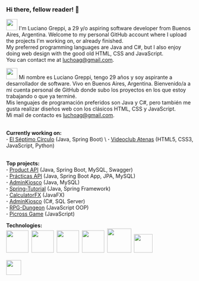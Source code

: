 ### Hi there, fellow reader! 👋

<img height=30 src="https://i1.pngguru.com/preview/715/644/898/world-flag-icons-united-kingdom-flag-art.jpg"> I'm Luciano Greppi, a 29 y/o aspiring software developer from Buenos Aires, Argentina. Welcome to my personal GitHub account where I upload the projects I'm working on, or already finished.<br>
My preferred programming languages are Java and C#, but I also enjoy doing web design with the good old HTML, CSS and JavaScript.<br>
You can contact me at luchoag@gmail.com.<br>

<img height=30 src="https://cdn.icon-icons.com/icons2/1531/PNG/128/3253482-flag-spain-icon_106784.png"> Mi nombre es Luciano Greppi, tengo 29 años y soy aspirante a desarrollador de software. Vivo en Buenos Aires, Argentina. Bienvenido/a a mi cuenta personal de GitHub donde subo los proyectos en los que estoy trabajando o que ya terminé.<br>
Mis lenguajes de programación preferidos son Java y C#, pero también me gusta realizar diseños web con los clásicos HTML, CSS y JavaScript.<br>
Mi mail de contacto es luchoag@gmail.com.<br>

<br>
<b>Currently working on:</b> <br>
<b>·</b> <a href="https://github.com/Luchoag/El-Septimo-Circulo">El Séptimo Círculo</a> (Java, Spring Boot) \
<b>·</b> <a href="https://github.com/Luchoag/Videoclub-Atenas">Videoclub Atenas</a> (HTML5, CSS3, JavaScript, Python)<br><br>

<b>Top projects:</b><br>
<b>·</b> <a href="https://github.com/Luchoag/product-api">Product API</a> (Java, Spring Boot, MySQL, Swagger) \
<b>·</b> <a href="https://github.com/Luchoag/product-api">Prácticas API</a> (Java, Spring Boot App, JPA, MySQL) \
<b>·</b> <a href="https://github.com/Luchoag/administracion-kiosco-java">AdminKiosco</a> (Java, MySQL) \
<b>·</b> <a href="https://github.com/Luchoag/spring-tutorial">Spring-Tutorial</a> (Java, Spring Framework) \
<b>·</b> <a href="https://github.com/Luchoag/CalculatorFX">CalculatorFX</a> (JavaFX) \
<b>·</b> <a href="https://github.com/Luchoag/AdminKiosco">AdminKiosco</a> (C#, SQL Server) \
<b>·</b> <a href="https://github.com/Luchoag/rpg-dungeon">RPG-Dungeon</a> (JavaScript OOP) \
<b>·</b> <a href="https://github.com/Luchoag/picross-game">Picross Game</a> (JavaScript)
 
 <b>Technologies:</b> \
<img height=60 src="https://cdn.iconscout.com/icon/free/png-256/java-23-225999.png">&nbsp;
<img height=60 src="https://i.imgur.com/RzQDVCX.png">&nbsp;
<img height=60 src="https://encrypted-tbn0.gstatic.com/images?q=tbn%3AANd9GcQo8gnVA2n-OPRpw6HwKaHyAYTRd-st-JozSg&usqp=CAU">&nbsp;
<img height=60 src="https://cdn.iconscout.com/icon/free/png-256/git-1-226092.png">&nbsp;
<img height=65 src="https://cdn.icon-icons.com/icons2/2415/PNG/512/mysql_original_wordmark_logo_icon_146417.png">&nbsp;
<img height=50 src="https://cdn.icon-icons.com/icons2/2108/PNG/512/javascript_icon_130900.png">
<br><br>
<a href="https://www.linkedin.com/in/luciano-adolfo-greppi/"><img height=40 src="https://encrypted-tbn0.gstatic.com/images?q=tbn%3AANd9GcSk-cX_eLmfG6blX5lcqrcnB59gvHWpCmiK4Q&usqp=CAU"></a>
<br>

<!--
**Luchoag/Luchoag** is a ✨ _special_ ✨ repository because its `README.md` (this file) appears on your GitHub profile.

Here are some ideas to get you started:

- 🔭 I’m currently working on ...
- 🌱 I’m currently learning ...
- 👯 I’m looking to collaborate on ...
- 🤔 I’m looking for help with ...
- 💬 Ask me about ...
- 📫 How to reach me: ...
- 😄 Pronouns: ...
- ⚡ Fun fact: ...
-->
